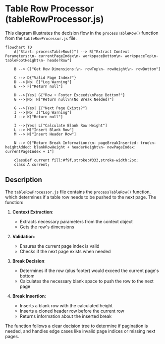 # Table Row Processor (tableRowProcessor.js)

This diagram illustrates the decision flow in the `processTableRow()` function from the `tableRowProcessor.js` file.

```mermaid
flowchart TD
    A["Start: processTableRow()"] --> B["Extract Context Parameters:\n- currentPageIndex\n- workspaceBottom\n- workspaceTop\n- tableFootHeight\n- headerRow"]
    
    B --> C["Get Row Dimensions:\n- rowTop\n- rowHeight\n- rowBottom"]
    
    C --> D{"Valid Page Index?"}
    D -->|No| E["Log Warning"]
    E --> F["Return null"]
    
    D -->|Yes| G{"Row + Footer Exceeds\nPage Bottom?"}
    G -->|No| H["Return null\n(No Break Needed)"]
    
    G -->|Yes| I{"Next Page Exists?"}
    I -->|No| J["Log Warning"]
    J --> K["Return null"]
    
    I -->|Yes| L["Calculate Blank Row Height"]
    L --> M["Insert Blank Row"]
    M --> N["Insert Header Row"]
    
    N --> O["Return Break Information:\n- pageBreakInserted: true\n- heightAdded: blankRowHeight + headerHeight\n- newPageIndex: currentPageIndex + 1"]
    
    classDef current fill:#f9f,stroke:#333,stroke-width:2px;
    class A current;
```

## Description

The `tableRowProcessor.js` file contains the `processTableRow()` function, which determines if a table row needs to be pushed to the next page. The function:

1. **Context Extraction**:
   - Extracts necessary parameters from the context object
   - Gets the row's dimensions

2. **Validation**:
   - Ensures the current page index is valid
   - Checks if the next page exists when needed

3. **Break Decision**:
   - Determines if the row (plus footer) would exceed the current page's bottom
   - Calculates the necessary blank space to push the row to the next page

4. **Break Insertion**:
   - Inserts a blank row with the calculated height
   - Inserts a cloned header row before the current row
   - Returns information about the inserted break

The function follows a clear decision tree to determine if pagination is needed, and handles edge cases like invalid page indices or missing next pages.
